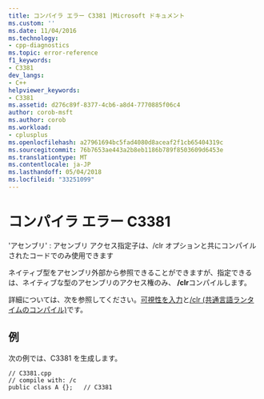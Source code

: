 ```yaml
---
title: コンパイラ エラー C3381 |Microsoft ドキュメント
ms.custom: ''
ms.date: 11/04/2016
ms.technology:
- cpp-diagnostics
ms.topic: error-reference
f1_keywords:
- C3381
dev_langs:
- C++
helpviewer_keywords:
- C3381
ms.assetid: d276c89f-8377-4cb6-a8d4-7770885f06c4
author: corob-msft
ms.author: corob
ms.workload:
- cplusplus
ms.openlocfilehash: a27961694bc5fad4080d8aceaf2f1cb65404319c
ms.sourcegitcommit: 76b7653ae443a2b8eb1186b789f8503609d6453e
ms.translationtype: MT
ms.contentlocale: ja-JP
ms.lasthandoff: 05/04/2018
ms.locfileid: "33251099"
---
```

# <a name="compiler-error-c3381"></a>コンパイラ エラー C3381
'アセンブリ' : アセンブリ アクセス指定子は、/clr オプションと共にコンパイルされたコードでのみ使用できます  
  
 ネイティブ型をアセンブリ外部から参照できることができますが、指定できるは、ネイティブな型のアセンブリのアクセス権のみ、 **/clr**コンパイルします。  
  
 詳細については、次を参照してください。[可視性を入力](../../dotnet/how-to-define-and-consume-classes-and-structs-cpp-cli.md#BKMK_Type_visibility)と[/clr (共通言語ランタイムのコンパイル)](../../build/reference/clr-common-language-runtime-compilation.md)です。  
  
## <a name="example"></a>例  
 次の例では、C3381 を生成します。  
  
```  
// C3381.cpp  
// compile with: /c  
public class A {};   // C3381  
```